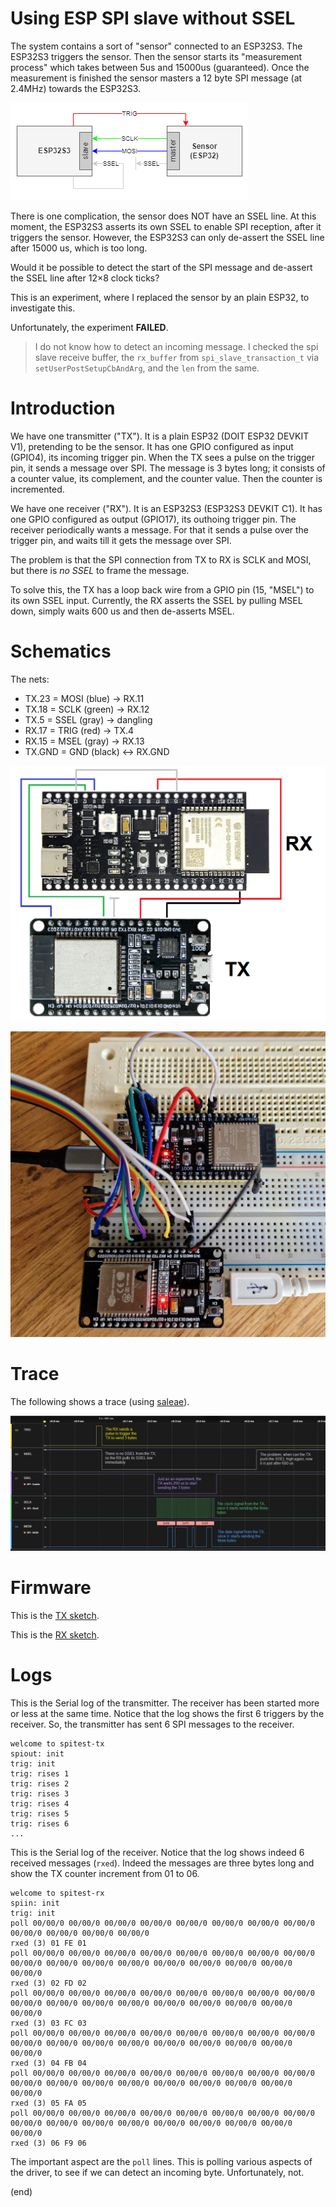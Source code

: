 # Using ESP SPI slave without SSEL

The system contains a sort of "sensor" connected to an ESP32S3. 
The ESP32S3 triggers the sensor. 
Then the sensor starts its "measurement process" which takes between 5us and 15000us (guaranteed). 
Once the measurement is finished the sensor masters a 12 byte SPI message (at 2.4MHz) towards the ESP32S3. 

![System](system.drawio.png)

There is one complication, the sensor does NOT have an SSEL line. 
At this moment, the ESP32S3 asserts its own SSEL to enable SPI reception, after it triggers the sensor.
However, the ESP32S3 can only de-assert the SSEL line after 15000 us, which is too long.

Would it be possible to detect the start of the SPI message and de-assert the SSEL line after 12×8 clock ticks?

This is an experiment, where I replaced the sensor by an plain ESP32, to investigate this.

Unfortunately, the experiment **FAILED**.
> I do not know how to detect an incoming message. I checked the spi slave receive buffer, the 
> `rx_buffer` from `spi_slave_transaction_t` via `setUserPostSetupCbAndArg`, and the `len` from the same.


# Introduction

We have one transmitter ("TX").
It is a plain ESP32 (DOIT ESP32 DEVKIT V1), pretending to be the sensor.
It has one GPIO configured as input (GPIO4), its incoming trigger pin.
When the TX sees a pulse on the trigger pin, it sends a message over SPI.
The message is 3 bytes long; it consists of a counter value, its complement, and the counter value.
Then the counter is incremented.

We have one receiver ("RX").
It is an ESP32S3 (ESP32S3 DEVKIT C1).
It has one GPIO configured as output (GPIO17), its outhoing trigger pin.
The receiver periodically wants a message.
For that it sends a pulse over the trigger pin, and waits till it gets the message over SPI.

The problem is that the SPI connection from TX to RX is SCLK and MOSI, 
but there is _no SSEL_ to frame the message.

To solve this, the TX has a loop back wire from a GPIO pin (15, "MSEL")
to its own SSEL input. Currently, the RX asserts the SSEL by pulling MSEL down,
simply waits 600 us and then de-asserts MSEL.


# Schematics

The nets:

- TX.23 = MOSI (blue) -> RX.11
- TX.18 = SCLK (green) -> RX.12
- TX.5  = SSEL (gray) -> dangling 
- RX.17 = TRIG (red) -> TX.4 
- RX.15 = MSEL (gray) -> RX.13
- TX.GND = GND (black) <-> RX.GND

![Board diagram](board.png)

![Board photo](board.jpg)

# Trace

The following shows a trace (using [saleae](trace.sal)).

![Trace](trace.png)


# Firmware

This is the [TX sketch](spitest-tx/spitest-tx.ino/).

This is the [RX sketch](spitest-rx/spitest-rx.ino/).


# Logs

This is the Serial log of the transmitter.
The receiver has been started more or less at the same time.
Notice that the log shows the first 6 triggers by the receiver.
So, the transmitter has sent 6 SPI messages to the receiver.

```
welcome to spitest-tx
spiout: init
trig: init
trig: rises 1
trig: rises 2
trig: rises 3
trig: rises 4
trig: rises 5
trig: rises 6
...
```

This is the Serial log of the receiver.
Notice that the log shows indeed 6 received messages (`rxed`).
Indeed the messages are three bytes long and show the TX counter increment from 01 to 06.

```
welcome to spitest-rx
spiin: init
trig: init
poll 00/00/0 00/00/0 00/00/0 00/00/0 00/00/0 00/00/0 00/00/0 00/00/0 00/00/0 00/00/0 00/00/0 00/00/0 
rxed (3) 01 FE 01
poll 00/00/0 00/00/0 00/00/0 00/00/0 00/00/0 00/00/0 00/00/0 00/00/0 00/00/0 00/00/0 00/00/0 00/00/0 00/00/0 00/00/0 00/00/0 00/00/0 00/00/0 
rxed (3) 02 FD 02
poll 00/00/0 00/00/0 00/00/0 00/00/0 00/00/0 00/00/0 00/00/0 00/00/0 00/00/0 00/00/0 00/00/0 00/00/0 00/00/0 00/00/0 00/00/0 00/00/0 00/00/0 
rxed (3) 03 FC 03
poll 00/00/0 00/00/0 00/00/0 00/00/0 00/00/0 00/00/0 00/00/0 00/00/0 00/00/0 00/00/0 00/00/0 00/00/0 00/00/0 00/00/0 00/00/0 00/00/0 00/00/0 
rxed (3) 04 FB 04
poll 00/00/0 00/00/0 00/00/0 00/00/0 00/00/0 00/00/0 00/00/0 00/00/0 00/00/0 00/00/0 00/00/0 00/00/0 00/00/0 00/00/0 00/00/0 00/00/0 00/00/0 
rxed (3) 05 FA 05
poll 00/00/0 00/00/0 00/00/0 00/00/0 00/00/0 00/00/0 00/00/0 00/00/0 00/00/0 00/00/0 00/00/0 00/00/0 00/00/0 00/00/0 00/00/0 00/00/0 00/00/0 
rxed (3) 06 F9 06
```

The important aspect are the `poll` lines.
This is polling various aspects of the driver, to see if we can detect an incoming byte.
Unfortunately, not.


(end)

